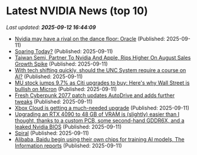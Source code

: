 # Latest NVIDIA News (top 10)
_Last updated: **2025-09-12 16:44:09**_

- [Nvidia may have a rival on the dance floor: Oracle](https://finance.yahoo.com/news/nvidia-may-have-a-rival-on-the-ai-dance-floor-oracle-163818448.html) (Published: 2025-09-11)
- [Soaring Today?](https://biztoc.com/x/ec6efe112feafe0a) (Published: 2025-09-11)
- [Taiwan Semi, Partner To Nvidia And Apple, Rips Higher On August Sales Growth Spike](https://biztoc.com/x/60f677746330e388) (Published: 2025-09-11)
- [With tech shifting quickly, should the UNC System require a course on AI?](https://www.ncspin.com/with-tech-shifting-quickly-should-the-unc-system-require-a-course-on-ai) (Published: 2025-09-11)
- [MU stock jumps 9.7% as Citi upgrades to buy: Here's why Wall Street is bullish on Micron](https://economictimes.indiatimes.com/news/international/us/mu-stock-jumps-9-7-as-citi-upgrades-to-buy-heres-why-wall-street-is-bullish-on-micron/articleshow/123834507.cms) (Published: 2025-09-11)
- [Fresh Cyberpunk 2077 patch updates AutoDrive and adds further tweaks](https://www.eurogamer.net/fresh-cyberpunk-2077-patch-updates-autodrive-and-adds-further-tweaks) (Published: 2025-09-11)
- [Xbox Cloud is getting a much-needed upgrade](https://www.theverge.com/notepad-microsoft-newsletter/776320/microsoft-xbox-cloud-gaming-limitations-strategy-notepad) (Published: 2025-09-11)
- [Upgrading an RTX 4090 to 48 GB of VRAM is (slightly) easier than I thought, thanks to a custom PCB, some second-hand GDDR6X, and a leaked Nvidia BIOS](https://www.pcgamer.com/hardware/graphics-cards/upgrading-an-rtx-4090-to-48-gb-of-vram-is-slightly-easier-than-i-thought-thanks-to-a-custom-pcb-some-second-hand-gddr6x-and-a-leaked-nvidia-bios/) (Published: 2025-09-11)
- [Spiral](https://spiraldb.com/post/announcing-spiral) (Published: 2025-09-11)
- [Alibaba, Baidu begin using their own chips for training AI models, The Information reports](https://finance.yahoo.com/news/alibaba-baidu-begin-using-own-154253107.html) (Published: 2025-09-11)
